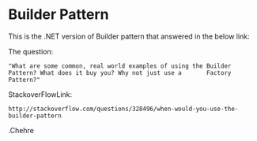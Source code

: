 Builder Pattern
==================
This is the .NET version of Builder pattern that answered in the below link:

The question: 

	"What are some common, real world examples of using the Builder Pattern? What does it buy you? Why not just use a 		Factory Pattern?"

StackoverFlowLink:

	http://stackoverflow.com/questions/328496/when-would-you-use-the-builder-pattern


\.Chehre

